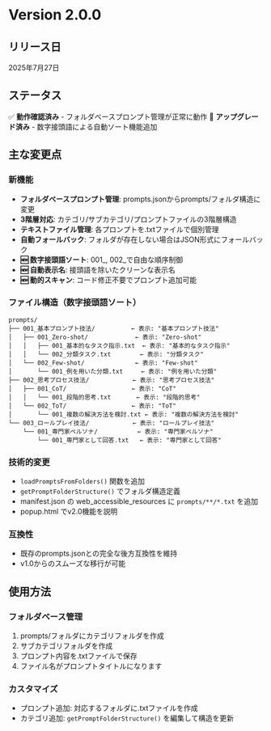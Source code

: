 # Version 2.0.0

## リリース日
2025年7月27日

## ステータス
✅ **動作確認済み** - フォルダベースプロンプト管理が正常に動作
🔄 **アップグレード済み** - 数字接頭語による自動ソート機能追加

## 主な変更点

### 新機能
- **フォルダベースプロンプト管理**: prompts.jsonからprompts/フォルダ構造に変更
- **3階層対応**: カテゴリ/サブカテゴリ/プロンプトファイルの3階層構造
- **テキストファイル管理**: 各プロンプトを.txtファイルで個別管理
- **自動フォールバック**: フォルダが存在しない場合はJSON形式にフォールバック
- **🆕 数字接頭語ソート**: 001_, 002_で自由な順序制御
- **🆕 自動表示名**: 接頭語を除いたクリーンな表示名
- **🆕 動的スキャン**: コード修正不要でプロンプト追加可能

### ファイル構造（数字接頭語ソート）
```
prompts/
├── 001_基本プロンプト技法/          ← 表示: "基本プロンプト技法"
│   ├── 001_Zero-shot/             ← 表示: "Zero-shot" 
│   │   ├── 001_基本的なタスク指示.txt  ← 表示: "基本的なタスク指示"
│   │   └── 002_分類タスク.txt        ← 表示: "分類タスク"
│   └── 002_Few-shot/              ← 表示: "Few-shot"
│       └── 001_例を用いた分類.txt     ← 表示: "例を用いた分類"
├── 002_思考プロセス技法/            ← 表示: "思考プロセス技法"
│   ├── 001_CoT/                  ← 表示: "CoT"
│   │   └── 001_段階的思考.txt       ← 表示: "段階的思考"
│   └── 002_ToT/                  ← 表示: "ToT"
│       └── 001_複数の解決方法を検討.txt ← 表示: "複数の解決方法を検討"
└── 003_ロールプレイ技法/            ← 表示: "ロールプレイ技法"
    └── 001_専門家ペルソナ/           ← 表示: "専門家ペルソナ"
        └── 001_専門家として回答.txt   ← 表示: "専門家として回答"
```

### 技術的変更
- `loadPromptsFromFolders()` 関数を追加
- `getPromptFolderStructure()` でフォルダ構造定義  
- manifest.json の web_accessible_resources に `prompts/**/*.txt` を追加
- popup.html でv2.0機能を説明

### 互換性
- 既存のprompts.jsonとの完全な後方互換性を維持
- v1.0からのスムーズな移行が可能

## 使用方法

### フォルダベース管理
1. prompts/フォルダにカテゴリフォルダを作成
2. サブカテゴリフォルダを作成
3. プロンプト内容を.txtファイルで保存
4. ファイル名がプロンプトタイトルになります

### カスタマイズ
- プロンプト追加: 対応するフォルダに.txtファイルを作成
- カテゴリ追加: `getPromptFolderStructure()` を編集して構造を更新